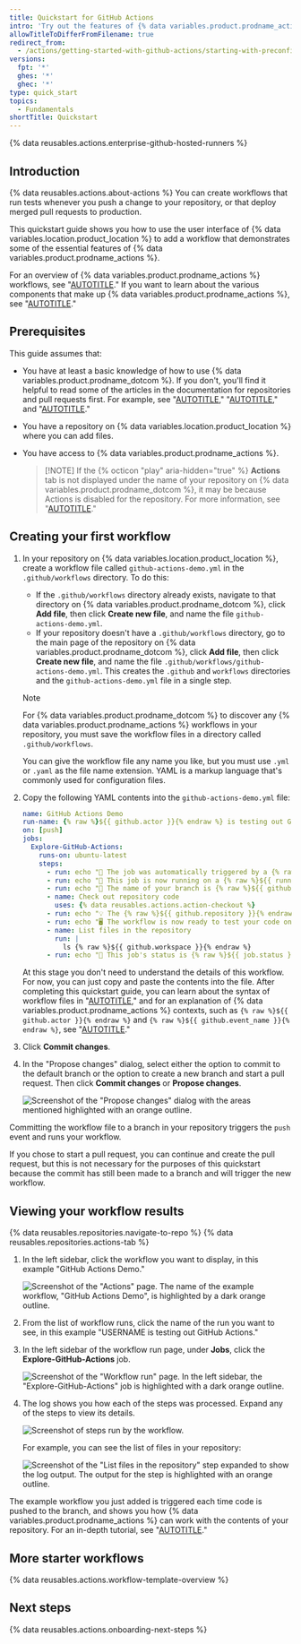 ```yaml
---
title: Quickstart for GitHub Actions
intro: 'Try out the features of {% data variables.product.prodname_actions %} in 5 minutes or less.'
allowTitleToDifferFromFilename: true
redirect_from:
  - /actions/getting-started-with-github-actions/starting-with-preconfigured-workflow-templates
versions:
  fpt: '*'
  ghes: '*'
  ghec: '*'
type: quick_start
topics:
  - Fundamentals
shortTitle: Quickstart
---
```


{% data reusables.actions.enterprise-github-hosted-runners %}

## Introduction

{% data reusables.actions.about-actions %}  You can create workflows that run tests whenever you push a change to your repository, or that deploy merged pull requests to production.

This quickstart guide shows you how to use the user interface of {% data variables.location.product_location %} to add a workflow that demonstrates some of the essential features of {% data variables.product.prodname_actions %}.

For an overview of {% data variables.product.prodname_actions %} workflows, see "[AUTOTITLE](/actions/using-workflows/about-workflows)." If you want to learn about the various components that make up {% data variables.product.prodname_actions %}, see "[AUTOTITLE](/actions/learn-github-actions/understanding-github-actions)."

## Prerequisites

This guide assumes that:
- You have at least a basic knowledge of how to use {% data variables.product.prodname_dotcom %}. If you don't, you'll find it helpful to read some of the articles in the documentation for repositories and pull requests first. For example, see "[AUTOTITLE](/repositories/creating-and-managing-repositories/quickstart-for-repositories)," "[AUTOTITLE](/pull-requests/collaborating-with-pull-requests/proposing-changes-to-your-work-with-pull-requests/about-branches)," and "[AUTOTITLE](/pull-requests/collaborating-with-pull-requests/proposing-changes-to-your-work-with-pull-requests/about-pull-requests)."
- You have a repository on {% data variables.location.product_location %} where you can add files.
- You have access to {% data variables.product.prodname_actions %}.

  > [!NOTE] If the {% octicon "play" aria-hidden="true" %} **Actions** tab is not displayed under the name of your repository on {% data variables.product.prodname_dotcom %}, it may be because Actions is disabled for the repository. For more information, see "[AUTOTITLE](/repositories/managing-your-repositorys-settings-and-features/enabling-features-for-your-repository/managing-github-actions-settings-for-a-repository)."

## Creating your first workflow

1. In your repository on {% data variables.location.product_location %}, create a workflow file called `github-actions-demo.yml` in the `.github/workflows` directory. To do this:
   - If the `.github/workflows` directory already exists, navigate to that directory on {% data variables.product.prodname_dotcom %}, click **Add file**, then click **Create new file**, and name the file `github-actions-demo.yml`.
   - If your repository doesn't have a `.github/workflows` directory, go to the main page of the repository on {% data variables.product.prodname_dotcom %}, click **Add file**, then click **Create new file**, and name the file `.github/workflows/github-actions-demo.yml`. This creates the `.github` and `workflows` directories and the `github-actions-demo.yml` file in a single step.

   > [!NOTE]
   > For {% data variables.product.prodname_dotcom %} to discover any {% data variables.product.prodname_actions %} workflows in your repository, you must save the workflow files in a directory called `.github/workflows`.
   >
   > You can give the workflow file any name you like, but you must use `.yml` or `.yaml` as the file name extension. YAML is a markup language that's commonly used for configuration files.

1. Copy the following YAML contents into the `github-actions-demo.yml` file:

   ```yaml copy
   name: GitHub Actions Demo
   run-name: {% raw %}${{ github.actor }}{% endraw %} is testing out GitHub Actions 🚀
   on: [push]
   jobs:
     Explore-GitHub-Actions:
       runs-on: ubuntu-latest
       steps:
         - run: echo "🎉 The job was automatically triggered by a {% raw %}${{ github.event_name }}{% endraw %} event."
         - run: echo "🐧 This job is now running on a {% raw %}${{ runner.os }}{% endraw %} server hosted by GitHub!"
         - run: echo "🔎 The name of your branch is {% raw %}${{ github.ref }}{% endraw %} and your repository is {% raw %}${{ github.repository }}{% endraw %}."
         - name: Check out repository code
           uses: {% data reusables.actions.action-checkout %}
         - run: echo "💡 The {% raw %}${{ github.repository }}{% endraw %} repository has been cloned to the runner."
         - run: echo "🖥️ The workflow is now ready to test your code on the runner."
         - name: List files in the repository
           run: |
             ls {% raw %}${{ github.workspace }}{% endraw %}
         - run: echo "🍏 This job's status is {% raw %}${{ job.status }}{% endraw %}."
   ```

   At this stage you don't need to understand the details of this workflow. For now, you can just copy and paste the contents into the file. After completing this quickstart guide, you can learn about the syntax of workflow files in "[AUTOTITLE](/actions/using-workflows/about-workflows#understanding-the-workflow-file)," and for an explanation of {% data variables.product.prodname_actions %} contexts, such as `{% raw %}${{ github.actor }}{% endraw %}` and `{% raw %}${{ github.event_name }}{% endraw %}`, see "[AUTOTITLE](/actions/learn-github-actions/contexts)."

1. Click **Commit changes**.
1. In the "Propose changes" dialog, select either the option to commit to the default branch or the option to create a new branch and start a pull request. Then click **Commit changes** or **Propose changes**.

   ![Screenshot of the "Propose changes" dialog with the areas mentioned highlighted with an orange outline.](/assets/images/help/repository/actions-quickstart-commit-new-file.png)

Committing the workflow file to a branch in your repository triggers the `push` event and runs your workflow.

If you chose to start a pull request, you can continue and create the pull request, but this is not necessary for the purposes of this quickstart because the commit has still been made to a branch and will trigger the new workflow.

## Viewing your workflow results

{% data reusables.repositories.navigate-to-repo %}
{% data reusables.repositories.actions-tab %}
1. In the left sidebar, click the workflow you want to display, in this example "GitHub Actions Demo."

   ![Screenshot of the "Actions" page. The name of the example workflow, "GitHub Actions Demo", is highlighted by a dark orange outline.](/assets/images/help/repository/actions-quickstart-workflow-sidebar.png)

1. From the list of workflow runs, click the name of the run you want to see, in this example "USERNAME is testing out GitHub Actions."
1. In the left sidebar of the workflow run page, under **Jobs**, click the **Explore-GitHub-Actions** job.

   ![Screenshot of the "Workflow run" page. In the left sidebar, the "Explore-GitHub-Actions" job is highlighted with a dark orange outline.](/assets/images/help/repository/actions-quickstart-job.png)

1. The log shows you how each of the steps was processed. Expand any of the steps to view its details.

   ![Screenshot of steps run by the workflow.](/assets/images/help/repository/actions-quickstart-logs.png)

   For example, you can see the list of files in your repository:

   ![Screenshot of the "List files in the repository" step expanded to show the log output. The output for the step is highlighted with an orange outline.](/assets/images/help/repository/actions-quickstart-log-detail.png)

The example workflow you just added is triggered each time code is pushed to the branch, and shows you how {% data variables.product.prodname_actions %} can work with the contents of your repository. For an in-depth tutorial, see "[AUTOTITLE](/actions/learn-github-actions/understanding-github-actions)."

## More starter workflows

{% data reusables.actions.workflow-template-overview %}

## Next steps

{% data reusables.actions.onboarding-next-steps %}
